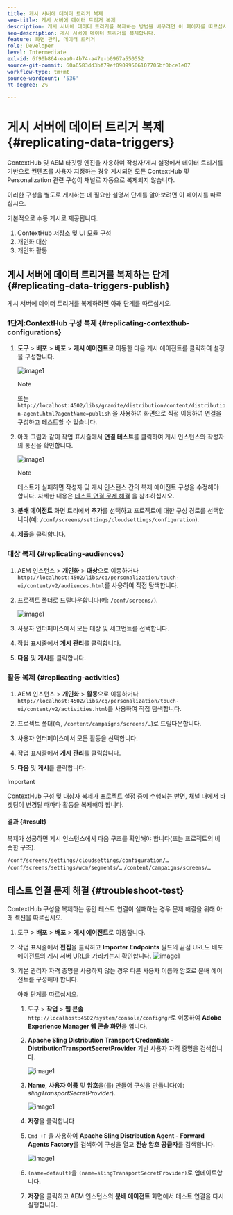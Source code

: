 ```yaml
---
title: 게시 서버에 데이터 트리거 복제
seo-title: 게시 서버에 데이터 트리거 복제
description: 게시 서버에 데이터 트리거를 복제하는 방법을 배우려면 이 페이지를 따르십시오.
seo-description: 게시 서버에 데이터 트리거를 복제합니다.
feature: 화면 관리, 데이터 트리거
role: Developer
level: Intermediate
exl-id: 6f90b864-eaa0-4b74-a47e-b0967a550552
source-git-commit: 60a6583dd3bf79ef09099506107705bf0bce1e07
workflow-type: tm+mt
source-wordcount: '536'
ht-degree: 2%

---
```


# 게시 서버에 데이터 트리거 복제 {#replicating-data-triggers}

ContextHub 및 AEM 타깃팅 엔진을 사용하여 작성자/게시 설정에서 데이터 트리거를 기반으로 컨텐츠를 사용자 지정하는 경우 게시되면 모든 ContextHub 및 Personalization 관련 구성이 채널로 자동으로 복제되지 않습니다.

이러한 구성을 별도로 게시하는 데 필요한 설명서 단계를 알아보려면 이 페이지를 따르십시오.

기본적으로 수동 게시로 제공됩니다.

1. ContextHub 저장소 및 UI 모듈 구성
1. 개인화 대상
1. 개인화 활동

## 게시 서버에 데이터 트리거를 복제하는 단계 {#replicating-data-triggers-publish}

게시 서버에 데이터 트리거를 복제하려면 아래 단계를 따르십시오.

### 1단계:ContextHub 구성 복제 {#replicating-contexthub-configurations}

1. **도구** > **배포** > **배포** > **게시 에이전트**&#x200B;로 이동한 다음 게시 에이전트를 클릭하여 설정을 구성합니다.

   ![image1](/help/user-guide/assets/replicating-triggers/replicating-triggers1.png)

   >[!NOTE]
   >
   >또는 `http://localhost:4502/libs/granite/distribution/content/distribution-agent.html?agentName=publish` 을 사용하여 화면으로 직접 이동하여 연결을 구성하고 테스트할 수 있습니다.

1. 아래 그림과 같이 작업 표시줄에서 **연결 테스트**&#x200B;를 클릭하여 게시 인스턴스와 작성자의 통신을 확인합니다.

   ![image1](/help/user-guide/assets/replicating-triggers/replicating-triggers2.png)

   >[!NOTE]
   >
   >테스트가 실패하면 작성자 및 게시 인스턴스 간의 복제 에이전트 구성을 수정해야 합니다. 자세한 내용은 [테스트 연결 문제 해결](/help/user-guide/replicating-data-triggers.md#troubleshoot-test) 을 참조하십시오.

1. **분배 에이전트** 화면 트리에서 **추가**&#x200B;를 선택하고 프로젝트에 대한 구성 경로를 선택합니다(예: `/conf/screens/settings/cloudsettings/configuration`).

1. **제출**&#x200B;을 클릭합니다.

### 대상 복제 {#replicating-audiences}

1. AEM 인스턴스 > **개인화** > **대상**&#x200B;으로 이동하거나 `http://localhost:4502/libs/cq/personalization/touch-ui/content/v2/audiences.html`를 사용하여 직접 탐색합니다.

1. 프로젝트 폴더로 드릴다운합니다(예: `/conf/screens/`).

   ![image1](/help/user-guide/assets/replicating-triggers/replicating-triggers10.png)

1. 사용자 인터페이스에서 모든 대상 및 세그먼트를 선택합니다.

1. 작업 표시줄에서 **게시 관리**&#x200B;를 클릭합니다.

1. **다음** 및 **게시**&#x200B;를 클릭합니다.

### 활동 복제 {#replicating-activities}

1. AEM 인스턴스 > **개인화** > **활동**&#x200B;으로 이동하거나 `http://localhost:4502/libs/cq/personalization/touch-ui/content/v2/activities.html`를 사용하여 직접 탐색합니다.

1. 프로젝트 폴더(즉, `/content/campaigns/screens/…`)로 드릴다운합니다.

1. 사용자 인터페이스에서 모든 활동을 선택합니다.

1. 작업 표시줄에서 **게시 관리**&#x200B;를 클릭합니다.

1. **다음** 및 **게시**&#x200B;를 클릭합니다.

>[!IMPORTANT]
>
>ContextHub 구성 및 대상자 복제가 프로젝트 설정 중에 수행되는 반면, 채널 내에서 타겟팅이 변경될 때마다 활동을 복제해야 합니다.

#### 결과 {#result}

복제가 성공하면 게시 인스턴스에서 다음 구조를 확인해야 합니다(또는 프로젝트의 비슷한 구조).

`/conf/screens/settings/cloudsettings/configuration/…`
`/conf/screens/settings/wcm/segments/…`
`/content/campaigns/screens/…`

## 테스트 연결 문제 해결 {#troubleshoot-test}

ContextHub 구성을 복제하는 동안 테스트 연결이 실패하는 경우 문제 해결을 위해 아래 섹션을 따르십시오.

1. 도구 > **배포** > **배포** > **게시 에이전트**&#x200B;로 이동합니다.

1. 작업 표시줄에서 **편집**&#x200B;을 클릭하고 **Importer Endpoints** 필드의 끝점 URL도 배포 에이전트의 게시 서버 URL을 가리키는지 확인합니다.
   ![image1](/help/user-guide/assets/replicating-triggers/replicating-triggers9.png)

1. 기본 관리자 자격 증명을 사용하지 않는 경우 다른 사용자 이름과 암호로 분배 에이전트를 구성해야 합니다.

   아래 단계를 따르십시오.

   1. 도구 > **작업** > **웹 콘솔** `http://localhost:4502/system/console/configMgr`로 이동하여 **Adobe Experience Manager 웹 콘솔 화면**&#x200B;을 엽니다.
   1. **Apache Sling Distribution Transport Credentials - DistributionTransportSecretProvider** 기반 사용자 자격 증명을 검색합니다.

      ![image1](/help/user-guide/assets/replicating-triggers/replicating-triggers6.png)

   1. **Name**, **사용자 이름** 및 **암호**&#x200B;을(를) 만들어 구성을 만듭니다(예: *slingTransportSecretProvider*).

      ![image1](/help/user-guide/assets/replicating-triggers/replicating-triggers7.png)

   1. **저장**&#x200B;을 클릭합니다
   1. `Cmd +F` 을 사용하여 **Apache Sling Distribution Agent - Forward Agents Factory**&#x200B;를 검색하여 구성을 열고 **전송 암호 공급자**&#x200B;를 검색합니다.

      ![image1](/help/user-guide/assets/replicating-triggers/replicating-triggers8.png)

   1. `(name=default)`을 `(name=slingTransportSecretProvider)`로 업데이트합니다.
   1. **저장**&#x200B;을 클릭하고 AEM 인스턴스의 **분배 에이전트** 화면에서 테스트 연결을 다시 실행합니다.
